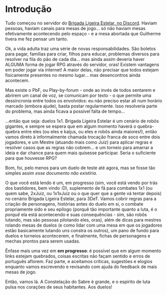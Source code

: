 # Introdução

Tudo começou no servidor do [Brigada Ligeira Estelar, no Discord](https://discord.gg/hFtd6yGU). Haviam pessoas, haviam canais para mesas de jogo... só não haviam mesas efetivamente acontecendo pelo espaço - e a mesa abortada que Guilherme tivera me fez pensar um tanto.

Ok, a vida adulta traz uma série de novas responsabilidades. São boletos para pagar, famílias para criar, filhos para educar, problemas diversos para resolver na fila do pão de cada dia... mas ainda assim deveria haver ALGUMA forma de jogar RPG através do servidor, oras! Existem vantagens em poder jogar via internet! A maior delas, não precisar que todos estejam fisicamente presentes no mesmo lugar... mas desencontros ainda acontecem.

Mas existe o PbF, ou Play-by-forum - onde ao invés de todos sentarem e abrirem um canal de voz, se comunicam por texto - o que permite uma dessincronia entre todos os envolvidos: eu não preciso estar ali num horário marcado (embora ajude), basta postar regularmente. Isso resolveria parte do problema, mas ainda ficava a possível falta de tempo...

...então que seja: duelos 1x1. Brigada Ligeira Estelar é um cenário de robôs gigantes, e sempre se espera que em algum momento haverá o quebra-quebra entre eles (ou eles e kaijus, ou eles e robôs ainda maiores!), então vamos direto à informalmente chamada trocação franca de soco entre dois jogadores, e um Mestre (atuando mais como Juiz) para aplicar regras e resolver casos que as regras não cobrem... e um torneio para amarrar a ideia e dar chance para quem mais quisesse participar. Seria o suficiente para que houvesse RPG?

Bom, foi, pelo menos para um duelo de teste até agora, mas se fosse tão simples assim _esse documento não existiria_.

O que você está lendo é um, em progresso (sim, você está vendo por trás dos bastidores, bem vindo :D), suplemento de fã para combates 1x1 (ou quem sabe, 2xJuiz, ou 1x1xJuiz ou o que quer que a gente vá tentar depois) no cenário Brigada Ligeira Estelar, para 3DeT. Vamos cobrir regras para a criação de personagens, histórias antes do duelo em si, o combate propriamente sido e seu epílogo (porquê tão importante quanto a luta, é o _porquê_ ela está acontecendo e suas consequências  - sim, são robôs lutando, mas são pessoas pilotando eles, oras), além de dicas para mestres rolando mesas de duelos (e como lidar com uma mesa em que os jogadores estão basicamente lutando uns constra os outros), um pano de fundo para duelos e torneios acontecerem, e finalmente, fichas de personagens e mechas prontos para serem usadas.

Ênfase mais uma vez em __em progresso__: é possível que em algum momento links estejam quebrados, coisas escritas não façam sentido e erros de português aflorem. Faz parte, e aceitamos críticas, sugestões e elogios enquanto vamos escrevendo e revisando com ajuda do feedback de mais mesas de jogo.

Então, vamos lá. A Constelação do Sabre é grande, e o espírito de luta pulsa nos corações de seus habitantes. Aos duelos!
